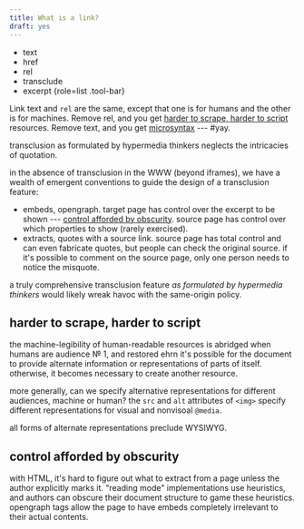 ```yaml
---
title: What is a link?
draft: yes
---
```


 - text
 - href
 - rel
 - transclude
 - excerpt
 {role=list .tool-bar}

Link text and `rel` are the same, except that one is for humans and the other is for machines.
Remove rel, and you get [harder to scrape, harder to script][] resources.
Remove text, and you get [microsyntax][] --- #yay.

transclusion as formulated by hypermedia thinkers neglects the intricacies of quotation.

in the absence of transclusion in the WWW (beyond iframes),
we have a wealth of emergent conventions to guide the design of a transclusion feature:

 - embeds, opengraph. target page has control over the excerpt to be shown ---
   [control afforded by obscurity][].
   source page has control over which properties to show (rarely exercised).
 - extracts, quotes with a source link. source page has total control and can even fabricate quotes,
   but people can check the original source.
   if it's possible to comment on the source page, only one person needs to notice the misquote.

a truly comprehensive transclusion feature _as formulated by hypermedia thinkers_
would likely wreak havoc with the same-origin policy.

[microsyntax]: https://indieweb.org/microsyntax
[harder to scrape, harder to script]: #harder-to-scrape-harder-to-script
[control afforded by obscurity]: #control-afforded-by-obscurity


<aside>

## harder to scrape, harder to script

the machine-legibility of human-readable resources is abridged when humans are audience № 1,
and restored ehrn it's possible for the document to provide alternate information or representations of parts of itself.
otherwise, it becomes necessary to create another resource.

more generally, can we specify alternative representations for different audiences, machine or human?
the `src` and `alt` attributes of `<img>` specify different representations for visual and nonvisoal `@media`.

all forms of alternate representations preclude WYSIWYG.

</aside>

<aside>

## control afforded by obscurity

with HTML, it's hard to figure out what to extract from a page unless the author explicitly marks it.
"reading mode" implementations use heuristics,
and authors can obscure their document structure to game these heuristics.
opengraph tags allow the page to have embeds completely irrelevant to their actual contents.

</aside>
